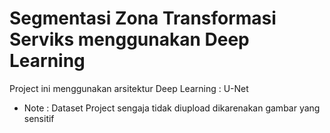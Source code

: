 # Segmentasi Zona Transformasi Serviks menggunakan Deep Learning

Project ini menggunakan arsitektur Deep Learning : U-Net
- Note : Dataset Project sengaja tidak diupload dikarenakan gambar yang sensitif
